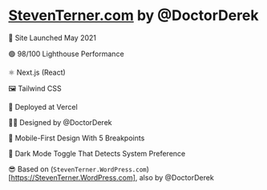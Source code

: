 # [StevenTerner.com](https://StevenTerner.com) by @DoctorDerek

🎉 Site Launched May 2021 

🟢 98/100 Lighthouse Performance

⚛ Next.js (React)

🖼 Tailwind CSS

🚢 Deployed at Vercel

👨‍🎨 Designed by @DoctorDerek

📱 Mobile-First Design With 5 Breakpoints

🌃 Dark Mode Toggle That Detects System Preference

😎 Based on (`StevenTerner.WordPress.com`)[https://StevenTerner.WordPress.com], also by @DoctorDerek
